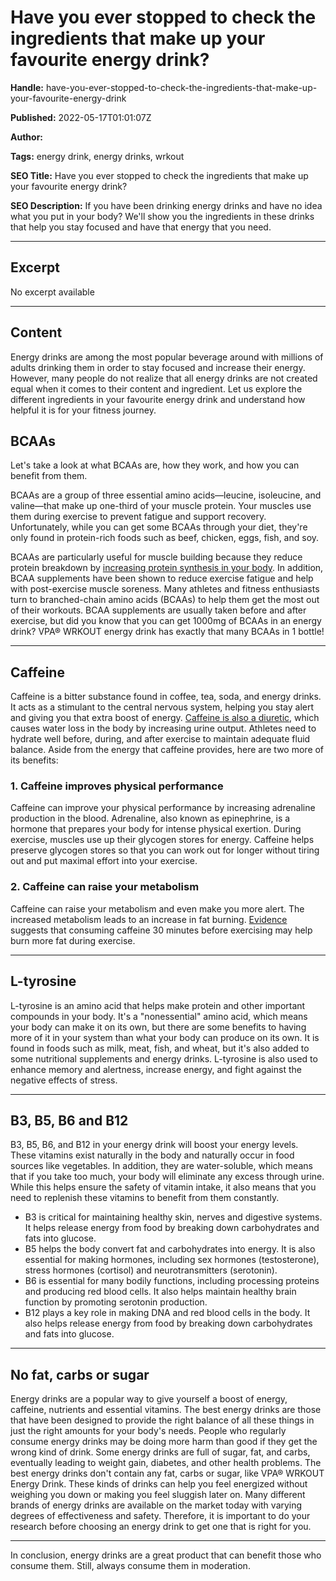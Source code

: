 # Have you ever stopped to check the ingredients that make up your favourite energy drink?

**Handle:** have-you-ever-stopped-to-check-the-ingredients-that-make-up-your-favourite-energy-drink

**Published:** 2022-05-17T01:01:07Z

**Author:**  

**Tags:** energy drink, energy drinks, wrkout

**SEO Title:** Have you ever stopped to check the ingredients that make up your favourite energy drink?

**SEO Description:** If you have been drinking energy drinks and have no idea what you put in your body? We'll show you the ingredients in these drinks that help you stay focused and have that energy that you need.

---

## Excerpt

No excerpt available

---

## Content

Energy drinks are among the most popular beverage around with millions of adults drinking them in order to stay focused and increase their energy. However, many people do not realize that all energy drinks are not created equal when it comes to their content and ingredient. Let us explore the different ingredients in your favourite energy drink and understand how helpful it is for your fitness journey.

## BCAAs
Let's take a look at what BCAAs are, how they work, and how you can benefit from them.

BCAAs are a group of three essential amino acids—leucine, isoleucine, and valine—that make up one-third of your muscle protein. Your muscles use them during exercise to prevent fatigue and support recovery. Unfortunately, while you can get some BCAAs through your diet, they're only found in protein-rich foods such as beef, chicken, eggs, fish, and soy.

BCAAs are particularly useful for muscle building because they reduce protein breakdown by [increasing protein synthesis in your body](https://www.sciencedirect.com/topics/agricultural-and-biological-sciences/branched-chain-amino-acids). In addition, BCAA supplements have been shown to reduce exercise fatigue and help with post-exercise muscle soreness. Many athletes and fitness enthusiasts turn to branched-chain amino acids (BCAAs) to help them get the most out of their workouts. BCAA supplements are usually taken before and after exercise, but did you know that you can get 1000mg of BCAAs in an energy drink? VPA® WRKOUT energy drink has exactly that many BCAAs in 1 bottle!

---

## Caffeine
Caffeine is a bitter substance found in coffee, tea, soda, and energy drinks. It acts as a stimulant to the central nervous system, helping you stay alert and giving you that extra boost of energy. [Caffeine is also a diuretic](https://pubmed.ncbi.nlm.nih.gov/19774754/), which causes water loss in the body by increasing urine output. Athletes need to hydrate well before, during, and after exercise to maintain adequate fluid balance. Aside from the energy that caffeine provides, here are two more of its benefits:

### 1. Caffeine improves physical performance
Caffeine can improve your physical performance by increasing adrenaline production in the blood. Adrenaline, also known as epinephrine, is a hormone that prepares your body for intense physical exertion. During exercise, muscles use up their glycogen stores for energy. Caffeine helps preserve glycogen stores so that you can work out for longer without tiring out and put maximal effort into your exercise.

### 2. Caffeine can raise your metabolism
Caffeine can raise your metabolism and even make you more alert. The increased metabolism leads to an increase in fat burning. [Evidence](https://www.webmd.com/fitness-exercise/news/20210323/caffeine-before-exercise-fat-burn-study#:~:text=Overall%2C%20the%20research%20team%20found,for%20equal%20hours%20of%20fasting.) suggests that consuming caffeine 30 minutes before exercising may help burn more fat during exercise.

---

## L-tyrosine
L-tyrosine is an amino acid that helps make protein and other important compounds in your body. It's a "nonessential" amino acid, which means your body can make it on its own, but there are some benefits to having more of it in your system than what your body can produce on its own. It is found in foods such as milk, meat, fish, and wheat, but it's also added to some nutritional supplements and energy drinks. L-tyrosine is also used to enhance memory and alertness, increase energy, and fight against the negative effects of stress.

---

## B3, B5, B6 and B12
B3, B5, B6, and B12 in your energy drink will boost your energy levels. These vitamins exist naturally in the body and naturally occur in food sources like vegetables. In addition, they are water-soluble, which means that if you take too much, your body will eliminate any excess through urine. While this helps ensure the safety of vitamin intake, it also means that you need to replenish these vitamins to benefit from them constantly.

- B3 is critical for maintaining healthy skin, nerves and digestive systems. It helps release energy from food by breaking down carbohydrates and fats into glucose.
- B5 helps the body convert fat and carbohydrates into energy. It is also essential for making hormones, including sex hormones (testosterone), stress hormones (cortisol) and neurotransmitters (serotonin).
- B6 is essential for many bodily functions, including processing proteins and producing red blood cells. It also helps maintain healthy brain function by promoting serotonin production.
- B12 plays a key role in making DNA and red blood cells in the body. It also helps release energy from food by breaking down carbohydrates and fats into glucose.

---

## No fat, carbs or sugar
Energy drinks are a popular way to give yourself a boost of energy, caffeine, nutrients and essential vitamins. The best energy drinks are those that have been designed to provide the right balance of all these things in just the right amounts for your body's needs. People who regularly consume energy drinks may be doing more harm than good if they get the wrong kind of drink. Some energy drinks are full of sugar, fat, and carbs, eventually leading to weight gain, diabetes, and other health problems. The best energy drinks don't contain any fat, carbs or sugar, like VPA® WRKOUT Energy Drink. These kinds of drinks can help you feel energized without weighing you down or making you feel sluggish later on. Many different brands of energy drinks are available on the market today with varying degrees of effectiveness and safety. Therefore, it is important to do your research before choosing an energy drink to get one that is right for you.

---

In conclusion, energy drinks are a great product that can benefit those who consume them. Still, always consume them in moderation.

